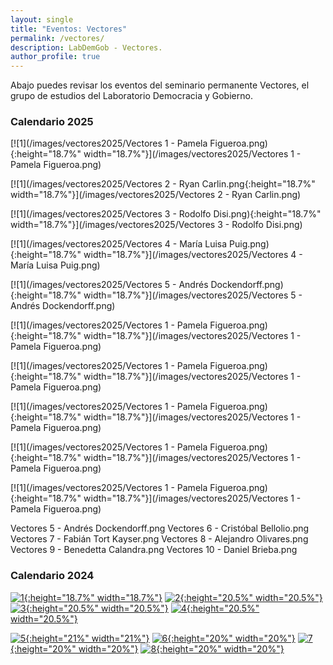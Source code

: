 ```yaml
---
layout: single
title: "Eventos: Vectores"
permalink: /vectores/
description: LabDemGob - Vectores.
author_profile: true
---
```



Abajo puedes revisar los eventos del seminario permanente Vectores, el grupo de estudios del Laboratorio Democracia y Gobierno.


### Calendario 2025

[![1](/images/vectores2025/Vectores 1 - Pamela Figueroa.png){:height="18.7%" width="18.7%"}](/images/vectores2025/Vectores 1 - Pamela Figueroa.png) 

[![1](/images/vectores2025/Vectores 2 - Ryan Carlin.png{:height="18.7%" width="18.7%"}](/images/vectores2025/Vectores 2 - Ryan Carlin.png) 

[![1](/images/vectores2025/Vectores 3 - Rodolfo Disi.png){:height="18.7%" width="18.7%"}](/images/vectores2025/Vectores 3 - Rodolfo Disi.png) 

[![1](/images/vectores2025/Vectores 4 - María Luisa Puig.png){:height="18.7%" width="18.7%"}](/images/vectores2025/Vectores 4 - María Luisa Puig.png) 

[![1](/images/vectores2025/Vectores 5 - Andrés Dockendorff.png){:height="18.7%" width="18.7%"}](/images/vectores2025/Vectores 5 - Andrés Dockendorff.png) 

[![1](/images/vectores2025/Vectores 1 - Pamela Figueroa.png){:height="18.7%" width="18.7%"}](/images/vectores2025/Vectores 1 - Pamela Figueroa.png) 

[![1](/images/vectores2025/Vectores 1 - Pamela Figueroa.png){:height="18.7%" width="18.7%"}](/images/vectores2025/Vectores 1 - Pamela Figueroa.png) 

[![1](/images/vectores2025/Vectores 1 - Pamela Figueroa.png){:height="18.7%" width="18.7%"}](/images/vectores2025/Vectores 1 - Pamela Figueroa.png) 

[![1](/images/vectores2025/Vectores 1 - Pamela Figueroa.png){:height="18.7%" width="18.7%"}](/images/vectores2025/Vectores 1 - Pamela Figueroa.png) 

[![1](/images/vectores2025/Vectores 1 - Pamela Figueroa.png){:height="18.7%" width="18.7%"}](/images/vectores2025/Vectores 1 - Pamela Figueroa.png) 



Vectores 5 - Andrés Dockendorff.png
Vectores 6 - Cristóbal Bellolio.png
Vectores 7 - Fabián Tort Kayser.png
Vectores 8 - Alejandro Olivares.png
Vectores 9 - Benedetta Calandra.png
Vectores 10 - Daniel Brieba.png


### Calendario 2024

[![1](/vectores/2024-01.png){:height="18.7%" width="18.7%"}](/vectores/2024-01.png) [![2](/vectores/20240508.png){:height="20.5%" width="20.5%"}](/vectores/20240508.png) [![3](/vectores/20240529.png){:height="20.5%" width="20.5%"}](/vectores/20240529.png) [![4](/vectores/20240605.png){:height="20.5%" width="20.5%"}](/vectores/20240605.png)

[![5](/vectores/20240612.png){:height="21%" width="21%"}](/vectores/20240612.png) [![6](/vectores/20240627.png){:height="20%" width="20%"}](/vectores/20240627.png) [![7](/vectores/20240703.png){:height="20%" width="20%"}](/vectores/20240703.png) [![8](/vectores/20240711.png){:height="20%" width="20%"}](/vectores/20240711.png)
